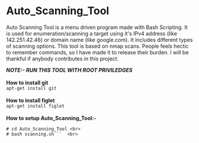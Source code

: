 # Auto_Scanning_Tool
Auto Scanning Tool is a menu driven program made with Bash Scripting. It is used for enumeration/scanning a target using it's IPv4 address (like 142.251.42.46) or 
domain name (like google.com). It includes different types of scanning options. This tool is based on nmap scans. People feels hectic to remember commands, so I have made it
to release their burden. I will be thankful if anybody contributes in this project.

***NOTE:- RUN THIS TOOL WITH ROOT PRIVILEDGES***
<br>
<br>
**How to install git** <br>
```apt-get install git```
<br>
<br>
**How to install figlet** <br>
```apt-get install figlet```
<br>
<br>
**How to setup Auto_Scanning_Tool:-**  <br>
```# git clone https://github.com/Sandip-Ash/Auto_Scanning_Tool <br>
# cd Auto_Scanning_Tool <br>
# bash scanning.sh```  <br>

